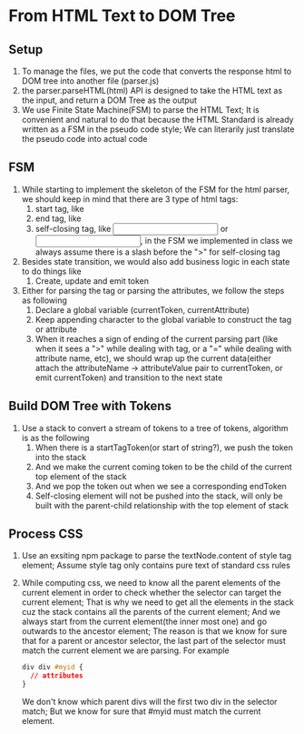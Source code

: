 # From HTML Text to DOM Tree

## Setup

1. To manage the files, we put the code that converts the response html to DOM tree into another file (parser.js)
2. the parser.parseHTML(html) API is designed to take the HTML text as the input, and return a DOM Tree as the output
3. We use Finite State Machine(FSM) to parse the HTML Text; It is convenient and natural to do that because the HTML Standard is already written as a FSM in the pseudo code style; We can literarily just translate the pseudo code into actual code

## FSM

1. While starting to implement the skeleton of the FSM for the html parser, we should keep in mind that there are 3 type of html tags:
    1. start tag, like <body>
    2. end tag, like </body>
    3. self-closing tag, like <input/> or <input>, in the FSM we implemented in class we always assume there is a slash before the ">" for self-closing tag
2. Besides state transition, we would also add business logic in each state to do things like
    1. Create, update and emit token
3. Either for parsing the tag or parsing the attributes, we follow the steps as following
    1. Declare a global variable (currentToken, currentAttribute)
    2. Keep appending character to the global variable to construct the tag or attribute
    3. When it reaches a sign of ending of the current parsing part (like when it sees a ">" while dealing with tag, or a "=" while dealing with attribute name, etc), we should wrap up the current data(either attach the attributeName → attributeValue pair to currentToken, or emit currentToken) and transition to the next state 

## Build DOM Tree with Tokens

1. Use a stack to convert a stream of tokens to a tree of tokens, algorithm is as the following
    1. When there is a startTagToken(or start of string?), we push the token into the stack
    2. And we make the current coming token to be the child of the current top element of the stack
    3. And we pop the token out when we see a corresponding endToken
    4. Self-closing element will not be pushed into the stack, will only be built with the parent-child relationship with the top element of stack

## Process CSS

1. Use an exsiting npm package to parse the textNode.content of style tag element; Assume style tag only contains pure text of standard css rules
2. While computing css, we need to know all the parent elements of the current element in order to check whether the selector can target the current element; That is why we need to get all the elements in the stack cuz the stack contains all the parents of the current element; And we always start from the current element(the inner most one) and go outwards to the ancestor element; The reason is that we know for sure that for a parent or ancestor selector, the last part of the selector must match the current element we are parsing. For example

    ```css
    div div #myid {
      // attributes
    }
    ```

    We don't know which parent divs will the first two div in the selector match; But we know for sure that #myid must match the current element.